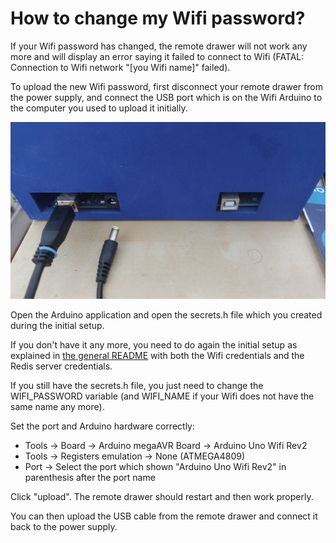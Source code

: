 # How to change my Wifi password?
If your Wifi password has changed, the remote drawer will not work any more and will display an error saying it failed to connect to Wifi
(FATAL: Connection to Wifi network "[you Wifi name]" failed).

To upload the new Wifi password, first disconnect your remote drawer from the power supply,
and connect the USB port which is on the Wifi Arduino to the computer you used to upload it initially.

![How to connect the Remote Drawer to the computer to change the Wifi password](change_wifi_password.jpg?raw=true)

Open the Arduino application and open the secrets.h file which you created during the initial setup.

If you don't have it any more, you need to do again the initial setup as explained in
[the general README](../README.md#wifi-arduino-for-arduino-uno-wifi-rev2)
with both the Wifi credentials and the Redis server credentials.

If you still have the secrets.h file, you just need to change the WIFI_PASSWORD variable
(and WIFI_NAME if your Wifi does not have the same name any more).

Set the port and Arduino hardware correctly:
* Tools -> Board -> Arduino megaAVR Board -> Arduino Uno Wifi Rev2
* Tools -> Registers emulation -> None (ATMEGA4809)
* Port -> Select the port which shown "Arduino Uno Wifi Rev2" in parenthesis after the port name

Click "upload". The remote drawer should restart and then work properly.

You can then upload the USB cable from the remote drawer and connect it back to the power supply.
